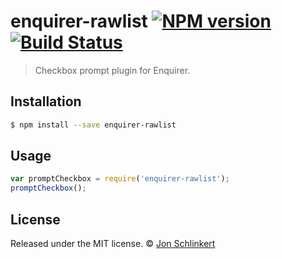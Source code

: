 # enquirer-rawlist [![NPM version](https://badge.fury.io/js/enquirer-rawlist.svg)](https://npmjs.org/package/enquirer-rawlist) [![Build Status](https://travis-ci.org/jonschlinkert/enquirer-rawlist.svg?branch=master)](https://travis-ci.org/jonschlinkert/enquirer-rawlist)

> Checkbox prompt plugin for Enquirer.

## Installation

```sh
$ npm install --save enquirer-rawlist
```

## Usage

```js
var promptCheckbox = require('enquirer-rawlist');
promptCheckbox();
```

## License

Released under the MIT license. © [Jon Schlinkert](https://github.com/jonschlinkert)

